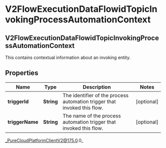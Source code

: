 # V2FlowExecutionDataFlowidTopicInvokingProcessAutomationContext

## V2FlowExecutionDataFlowidTopicInvokingProcessAutomationContext
This contains contextual information about an invoking entity.

## Properties

|Name | Type | Description | Notes|
|------------ | ------------- | ------------- | -------------|
| **triggerId** | **String** | The identifier of the process automation trigger that invoked this flow. | [optional] |
| **triggerName** | **String** | The name of the process automation trigger that invoked this flow. | [optional] |



_PureCloudPlatformClientV2@175.0.0_
